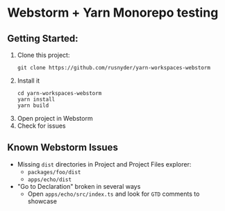 # Webstorm + Yarn Monorepo testing

## Getting Started:

1. Clone this project:
   ```
   git clone https://github.com/rusnyder/yarn-workspaces-webstorm
   ```
2. Install it
   ```
   cd yarn-workspaces-webstorm
   yarn install
   yarn build
   ```
3. Open project in Webstorm
4. Check for issues


## Known Webstorm Issues

* Missing `dist` directories in Project and Project Files explorer:
  * `packages/foo/dist`
  * `apps/echo/dist`
* "Go to Declaration" broken in several ways
  * Open `apps/echo/src/index.ts` and look for `GTD` comments to showcase